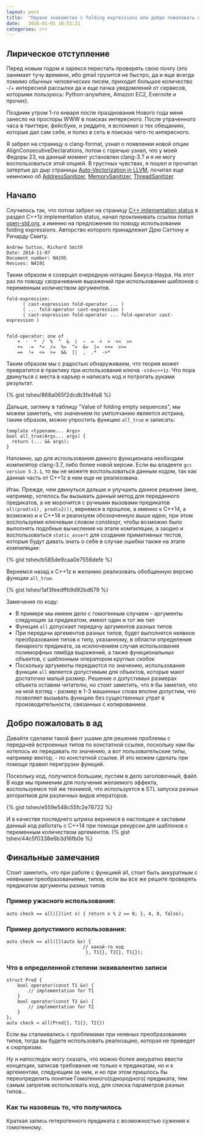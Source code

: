 ```yaml
---
layout: post
title:  "Первое знакомство с folding expressions или добро пожаловать в ад"
date:   2016-01-01 10:51:21
categories: c++
---
```

## Лирическое отступление

Перед новым годом я зарекся перестать проверять свою почту 
(это занимает тучу времени, ибо gmail грузится не быстро,
да и еще всегда помимо обычных человеческих писем,
приходит большое количество -/+ интересной рассылки да и еще
пачка уведомлений от сервисов, которыми пользуюсь:
Python-anywhere, Amazon EC2, Evernote и прочих).

Поздним утром 1-го января после празднования Нового года меня занесло на просторы WWW в поисках интересного.
 После утраченного часа в твиттере, фейсбуке, и реддите, 
я вспомнил о тех обещаниях, которые дал сам себе, и полез в сеть в поисках чего-то интересного.

Я забрел на страницу о clang-format, узнал о появлении новой опции AlignConsecutiveDeclarations,
потом с горечью узнал, что у моей Федоры 23, на данный момент установлен clang-3.7 и я не могу воспользоваться этой опцией.
В грустных чувствах, я пошел и прочитал затертые до дыр страницы [Auto-Vectorization in LLVM](http://llvm.org/docs/Vectorizers.html),
почитал еще немножко об [AddressSanitizer](http://clang.llvm.org/docs/AddressSanitizer.html), [MemorySanitizer](http://clang.llvm.org/docs/MemorySanitizer.html), [ThreadSanitizer](http://clang.llvm.org/docs/ThreadSanitizer.html).

## Начало
Случилось так, что потом забрел на страницу [C++ imlementation status](http://clang.llvm.org/cxx_status.html) в раздел C++1z implementation status, начал прокликивать ссылки попал [open-std.org](http://www.open-std.org/jtc1/sc22/wg21/docs/papers/2014/n4295.html), а именно на предложения по поводу использования folding expressions. Авторство которого принадлежит Дрю Саттону и Ричарду Смиту.

```
Andrew Sutton, Richard Smith
Date: 2014-11-07
Document number: N4295
Revises: N4191 
```

Таким образом я созерцал очередную нотацию Бекуса-Наура. На этот раз по поводу сворачивания выражений
 при использовании шаблонов с переменным количеством аргументов.

    fold-expression:
          ( cast-expression fold-operator ... )
          ( ... fold-operator cast-expression )
          ( cast-expression fold-operator ... fold-operator cast-expression )


    fold-operator: one of
        +  -  *  /  %  ^  &  |  ~  =  <  >  <<  >>
        +=  -=  *=  /=  %=  ^=  &=  |=  <<=  >>=
        ==  !=  <=  >=  &&  ||  ,  .*  ->*

Таким образом мы с радостью обнаруживаем, что теория может превратится в практику при использования ключа `-std=c++1z`. Что пора двинуться с места в каръер и написать код и потрогать руками результат.

{% gist tshev/868a065f2dcdb3fe4fa8 %}

Дальше, загляну в таблицу "Value of folding empty sequences", мы можем заметить, что значением по умполчанию является истрина, таким образом, можно упростить функцию `all_true` и записать:

    template <typename... Args>
    bool all_true(Args... args) {
      return (... && args);
    }

Напомню, що для использования данного функционала необходим компилятор clang-3.7, либо более новой версии. Если вы владеете `gcc version 5.3.1`, то вы не можете воспользоваться данным кодом, так как данная часть от C++1z в нем еще не реализована.

Итак. Прежде, чем двинуться дальше и улучшить данное решение
(мне, например, хотелось бы вызывать данный метод для переданного предикатов, а не морочится c ручными вызовами предикатов `all(pred(x1), pred(x2)))`, вернемся в прошлое, а именно к C++14, а возможно и к C++14 и реализуем обозначенную выше идею, при этом воспользуемя ключевым словом constexpr, чтобы возможно было выполнять подобные вычисления на этапе компиляции, а заодно и воспользоваться `static_assert` для создания примитивных тестов, которые будут давать знать о себе в случае ошибки также на этапе компиляции:

{% gist tshev/b585de9caa0e7556defe %}

Вернемся назад к C++1z и желанию реализовать обобщенную версию функции `all_true`.

{% gist tshev/1af3feedffb9d92bd679 %}

Замечания по коду:

* В примере мы имеем дело с гомогенным случаем - аргументы следующие за предикатом, имеют один и тот же тип
* Функция `all` допускает передачу аргументов разных типов
* При передачи аргементов разных типов, будет выполнятся неявное преобразование типов к типу, указанному, в области определения бинарного предиката, за исключением случая использования полиморфных лямбда выражений, а также функциональных объектов, с шаблонным оператором круглых скобок
* Поскольку аргументы передаются по значению, использование функции `all` является допустимым для объектов, которые мают достаточно малый размер. Решение о допустимых размерах объекта оставим читателю, но стоит заметить, что я бы заметил, что на мой взгляд - размер в 1-3 машинных слова вполне допустим, что позволяет вызывать функцию без существенных утрат в производительности,  связанных с копированием.

## Добро пожаловать в ад
Давайте сделаем такой финт ушами для решение проблемы с передачей встроенных типов по констатной ссылке, поскольку нам бы хотелось их передавать по значению, а вот пользовательские типы, например вектор, - по констатной ссылке. И это можем сделать при помощи правил перегрузки функций.

Поскольку код, получился большим, пустим в дело заголовочный, файл. В коде мы применим для получения
желаемого эффекта, воспользуемся той же техникой, что используется в STL запуска разных алгоритмов для различных видов итераторов.

{% gist tshev/e559e548c55fc2e78722 %}

И в качестве последнего штриха вернемся в настоящее и заставим данный код работать c C++14 при помощи рекурсии для шаблонов с переменным количеством аргементов.
{% gist tshev/44c5f0338e6b3d16fb0e %}

## Финальные замечания
Стоит заметить, что при работе с функцией all, стоит быть аккуратным с неявными преобразованиями, типов, если вы все же решите проверять предикатом аргументы разных типов

### Пример ужасного использования:
    auto check == all([](int x) { return x % 2 == 0; }, 4, 8, false);

### Пример допустимого использования:
    auto check == all([](auto &x) {
                                // какой-то код
                                 }, T1{}, T2{}, T1{});

### Что в определенной степени эквивалентно записи
    struct Pred {
        bool operator(const T1 &x) {
            // implementation for T1
        }
        bool operator(const T2 &x) {
            // implementation for T2
        }
    };
    auto check = all(Pred{}, T1{}, T2{})

Если вы сталкивались с проблемами при неявных преобразованиях типов,
тогда вы будете использовать реализацию, которая не приведет к сюрпризам.

Ну и напоследок могу сказать, что можно более аккуратно ввести концепции, записав требования не только к предикатам,
но и к аргементам, следующим за ним, и но при этом пришлось бы переопределить понятие Гомогенного(однородного) предиката, тем самым
запретив использовать код, для списка параметров разных типов...

### Как ты назовешь то, что получилось
Краткая запись гетерогенного предиката с возможностью сужения к гомогенному.

[tshev]:      http://tshev.org
[tshev-gh]:   https://github.com/tshev
[jekyll-help]: https://github.com/tshev
